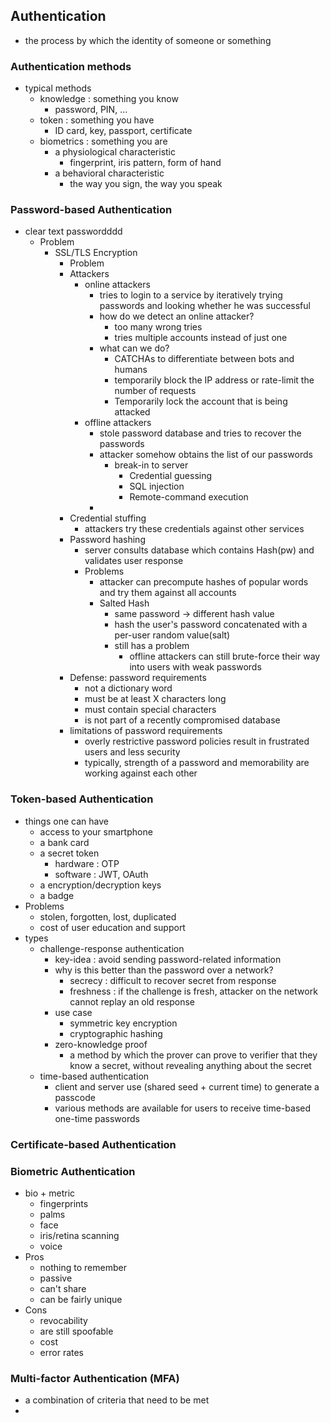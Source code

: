 ## Authentication
- the process by which the identity of someone or something

### Authentication methods
- typical methods
	- knowledge : something you know
		- password, PIN, ...
	- token : something you have
		- ID card, key, passport, certificate
	- biometrics : something you are
		- a physiological characteristic
			- fingerprint, iris pattern, form of hand
		- a behavioral characteristic
			- the way you sign, the way you speak

### Password-based Authentication
- clear text passwordddd
	- Problem
		- SSL/TLS Encryption
			- Problem
			- Attackers
				- online attackers
					- tries to login to a service by iteratively trying passwords and looking whether he was successful
					- how do we detect an online attacker?
						- too many wrong tries
						- tries multiple accounts instead of just one
					- what can we do?
						- CATCHAs to differentiate between bots and humans
						- temporarily block the IP address or rate-limit the number of requests
						- Temporarily lock the account that is being attacked
				- offline attackers
					- stole password database and tries to recover the passwords
					- attacker somehow obtains the list of our passwords
						- break-in to server
							- Credential guessing
							- SQL injection
							- Remote-command execution
					- 
			- Credential stuffing
				- attackers try these credentials against other services
			- Password hashing
				- server consults database which contains Hash(pw) and validates user response
				- Problems
					- attacker can precompute hashes of popular words and try them against all accounts
					- Salted Hash
						- same password -> different hash value
						- hash the user's password concatenated with a per-user random value(salt)
						- still has a problem
							- offline attackers can still brute-force their way into users with weak passwords
			- Defense: password requirements
				- not a dictionary word
				- must be at least X characters long
				- must contain special characters
				- is not part of a recently compromised database
			- limitations of password requirements
				- overly restrictive password policies result in frustrated users and less security
				- typically, strength of a password and memorability are working against each other
### Token-based Authentication
- things one can have
	- access to your smartphone
	- a bank card
	- a secret token
		- hardware : OTP
		- software : JWT, OAuth
	- a encryption/decryption keys
	- a badge
- Problems
	- stolen, forgotten, lost, duplicated
	- cost of user education and support
- types
	- challenge-response authentication
		- key-idea : avoid sending password-related information
		- why is this better than the password over a network?
			- secrecy : difficult to recover secret from response
			- freshness : if the challenge is fresh, attacker on the network cannot replay an old response
		- use case
			- symmetric key encryption
			- cryptographic hashing
		- zero-knowledge proof
			- a method by which the prover can prove to verifier that they know a secret, without revealing anything about the secret
	- time-based authentication
		- client and server use (shared seed + current time) to generate a passcode
		- various methods are available for users to receive time-based one-time passwords
### Certificate-based Authentication

### Biometric Authentication
- bio + metric
	- fingerprints
	- palms
	- face
	- iris/retina scanning
	- voice
- Pros
	- nothing to remember
	- passive
	- can't share
	- can be fairly unique
- Cons
	- revocability
	- are still spoofable
	- cost
	- error rates

### Multi-factor Authentication (MFA)
- a combination of criteria that need to be met
- 